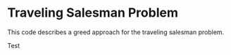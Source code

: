 # Traveling Salesman Problem

This code describes a greed approach for the traveling salesman problem.

Test
